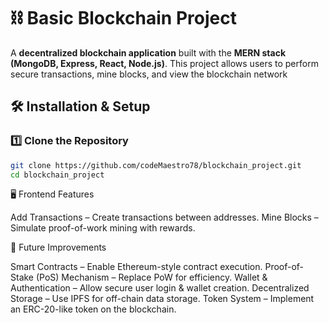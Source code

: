 # ⛓️ Basic Blockchain Project

A **decentralized blockchain application** built with the **MERN stack (MongoDB, Express, React, Node.js)**. This project allows users to perform secure transactions, mine blocks, and view the blockchain network

## 🛠️ Installation & Setup

### 1️⃣ Clone the Repository

```sh
git clone https://github.com/codeMaestro78/blockchain_project.git
cd blockchain_project
```

🖥️ Frontend Features

Add Transactions – Create transactions between addresses.
Mine Blocks – Simulate proof-of-work mining with rewards.


🔮 Future Improvements

Smart Contracts – Enable Ethereum-style contract execution.
Proof-of-Stake (PoS) Mechanism – Replace PoW for efficiency.
Wallet & Authentication – Allow secure user login & wallet creation.
Decentralized Storage – Use IPFS for off-chain data storage.
Token System – Implement an ERC-20-like token on the blockchain.

